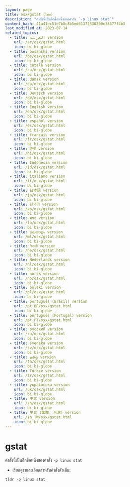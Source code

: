 ```yaml
---
layout: page
title: osx/gstat (ไทย)
description: "คำสั่งนี้เป็นอีกชื่อหนึ่งของคำสั่ง `-p linux stat`"
content_hash: 41a41ec51e7b8c8b5ed61372830200c38377f4b3
last_modified_at: 2023-07-14
related_topics:
  - title: العربية version
    url: /ar/osx/gstat.html
    icon: bi bi-globe
  - title: bosanski version
    url: /bs/osx/gstat.html
    icon: bi bi-globe
  - title: català version
    url: /ca/osx/gstat.html
    icon: bi bi-globe
  - title: dansk version
    url: /da/osx/gstat.html
    icon: bi bi-globe
  - title: Deutsch version
    url: /de/osx/gstat.html
    icon: bi bi-globe
  - title: English version
    url: /en/osx/gstat.html
    icon: bi bi-globe
  - title: español version
    url: /es/osx/gstat.html
    icon: bi bi-globe
  - title: français version
    url: /fr/osx/gstat.html
    icon: bi bi-globe
  - title: हिन्दी version
    url: /hi/osx/gstat.html
    icon: bi bi-globe
  - title: Indonesia version
    url: /id/osx/gstat.html
    icon: bi bi-globe
  - title: italiano version
    url: /it/osx/gstat.html
    icon: bi bi-globe
  - title: 日本語 version
    url: /ja/osx/gstat.html
    icon: bi bi-globe
  - title: 한국어 version
    url: /ko/osx/gstat.html
    icon: bi bi-globe
  - title: ລາວ version
    url: /lo/osx/gstat.html
    icon: bi bi-globe
  - title: മലയാളം version
    url: /ml/osx/gstat.html
    icon: bi bi-globe
  - title: नेपाली version
    url: /ne/osx/gstat.html
    icon: bi bi-globe
  - title: Nederlands version
    url: /nl/osx/gstat.html
    icon: bi bi-globe
  - title: norsk version
    url: /no/osx/gstat.html
    icon: bi bi-globe
  - title: polski version
    url: /pl/osx/gstat.html
    icon: bi bi-globe
  - title: português (Brasil) version
    url: /pt_BR/osx/gstat.html
    icon: bi bi-globe
  - title: português (Portugal) version
    url: /pt_PT/osx/gstat.html
    icon: bi bi-globe
  - title: русский version
    url: /ru/osx/gstat.html
    icon: bi bi-globe
  - title: svenska version
    url: /sv/osx/gstat.html
    icon: bi bi-globe
  - title: தமிழ் version
    url: /ta/osx/gstat.html
    icon: bi bi-globe
  - title: Türkçe version
    url: /tr/osx/gstat.html
    icon: bi bi-globe
  - title: українська version
    url: /uk/osx/gstat.html
    icon: bi bi-globe
  - title: 中文 version
    url: /zh/osx/gstat.html
    icon: bi bi-globe
  - title: 中文 (繁體, 台灣) version
    url: /zh_TW/osx/gstat.html
    icon: bi bi-globe
---
```

# gstat

คำสั่งนี้เป็นอีกชื่อหนึ่งของคำสั่ง `-p linux stat`

- เรียกดูรายละเอียดสำหรับคำสั่งตัวเต็ม:

`tldr -p linux stat`
